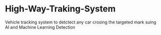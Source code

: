 # High-Way-Traking-System
Vehicle tracking system to detctect any car crosing the targeted mark suing AI and Machine Learning Detection
